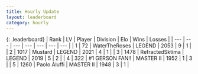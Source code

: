 ```yaml
---
title: Hourly Update
layout: leaderboard
category: hourly
---
```


{: .leaderboard}
| Rank | LV | Player | Division | Elo | Wins | Losses |
| --- | --- | --- | --- | --- | --- | --- |
| <span data-change="0">1</span> | 72 | <span title="ID: 773086">WaterTheRoses</span> | LEGEND | <span data-change="34">2053</span> | <span data-change="6">9</span> | <span data-change="0">1</span> |
| <span data-change="1">2</span> | 1017 | <span title="ID: 611082">Mustard</span> | LEGEND | <span data-change="37">2021</span> | <span data-change="3">4</span> | <span data-change="0">1</span> |
| <span data-change="-1">3</span> | 1478 | <span title="ID: 402846">RefractedSktima</span> | LEGEND | <span data-change="15">2019</span> | <span data-change="4">5</span> | <span data-change="1">2</span> |
| <span data-change="-">4</span> | 322 | <span title="ID: 756342">#1 GERSON FAN!!</span> | MASTER II | <span data-change="-">1952</span> | <span data-change="-">1</span> | <span data-change="-">3</span> |
| <span data-change="1">5</span> | 1260 | <span title="ID: 512212">Paolo Aluffi</span> | MASTER II | <span data-change="38">1948</span> | <span data-change="2">3</span> | <span data-change="0">1</span> |